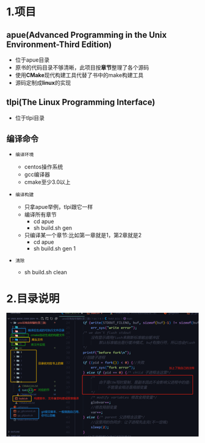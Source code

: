 # 1.项目
## apue(Advanced Programming in the Unix Environment-Third Edition)
  * 位于apue目录
  * 原书的代码目录不够清晰，此项目按**章节**整理了各个源码
  * 使用**CMake**现代构建工具代替了书中的make构建工具
  * 源码定制成**linux**的实现
## tlpi(The Linux Programming Interface)
  * 位于tlpi目录
## 编译命令
* `编译环境`
  * centos操作系统
  * gcc编译器
  * cmake至少3.0以上
* `编译构建`
  * 只拿apue举例，tlpi跟它一样
  * 编译所有章节
    * cd apue
    * sh build.sh gen
  * 只编译某一个章节:比如第一章就是1，第2章就是2
    * cd apue
    * sh build.sh gen 1  

* `清除`
  * sh build.sh clean

# 2.目录说明
<img src="目录说明.png" style="zoom:100%;" />